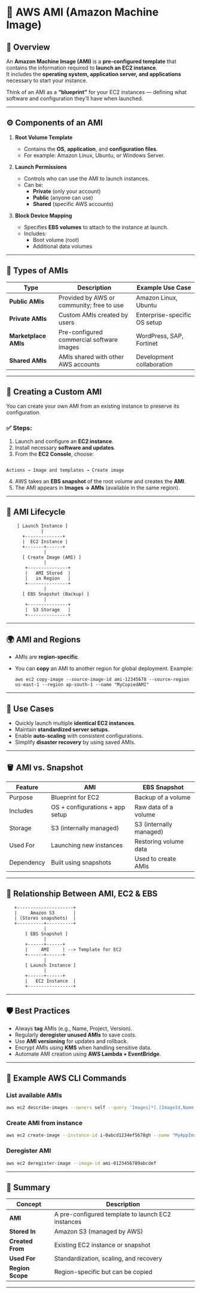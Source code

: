 # 🧩 AWS AMI (Amazon Machine Image)

## 📘 Overview
An **Amazon Machine Image (AMI)** is a **pre-configured template** that contains the information required to **launch an EC2 instance**.  
It includes the **operating system, application server, and applications** necessary to start your instance.

Think of an AMI as a **“blueprint”** for your EC2 instances — defining what software and configuration they’ll have when launched.

---

## ⚙️ Components of an AMI
1. **Root Volume Template**  
   - Contains the **OS**, **application**, and **configuration files**.  
   - For example: Amazon Linux, Ubuntu, or Windows Server.

2. **Launch Permissions**  
   - Controls who can use the AMI to launch instances.  
   - Can be:
     - **Private** (only your account)
     - **Public** (anyone can use)
     - **Shared** (specific AWS accounts)

3. **Block Device Mapping**  
   - Specifies **EBS volumes** to attach to the instance at launch.  
   - Includes:
     - Boot volume (root)
     - Additional data volumes

---

## 🧱 Types of AMIs
| Type | Description | Example Use Case |
|------|--------------|------------------|
| **Public AMIs** | Provided by AWS or community; free to use | Amazon Linux, Ubuntu |
| **Private AMIs** | Custom AMIs created by users | Enterprise-specific OS setup |
| **Marketplace AMIs** | Pre-configured commercial software images | WordPress, SAP, Fortinet |
| **Shared AMIs** | AMIs shared with other AWS accounts | Development collaboration |

---

## 🧰 Creating a Custom AMI
You can create your own AMI from an existing instance to preserve its configuration.

### ✅ Steps:
1. Launch and configure an **EC2 instance**.
2. Install necessary **software and updates**.
3. From the **EC2 Console**, choose:
```

Actions → Image and templates → Create image

````
4. AWS takes an **EBS snapshot** of the root volume and creates the **AMI**.
5. The AMI appears in **Images → AMIs** (available in the same region).

---

## 🔁 AMI Lifecycle
```text
    [ Launch Instance ]
             |
      +--------------+
      |  EC2 Instance |
      +-------+------+
              |
      [ Create Image (AMI) ]
              |
       +---------------+
       |   AMI Stored  |
       |   in Region   |
       +---------------+
              |
      [ EBS Snapshot (Backup) ]
              |
       +---------------+
       |  S3 Storage   |
       +---------------+
````

---

## 🌍 AMI and Regions

* AMIs are **region-specific**.
* You can **copy** an AMI to another region for global deployment.
  Example:

  ```
  aws ec2 copy-image --source-image-id ami-12345678 --source-region us-east-1 --region ap-south-1 --name "MyCopiedAMI"
  ```

---

## 🧠 Use Cases

* Quickly launch multiple **identical EC2 instances**.
* Maintain **standardized server setups**.
* Enable **auto-scaling** with consistent configurations.
* Simplify **disaster recovery** by using saved AMIs.

---

## 🪣 AMI vs. Snapshot

| Feature    | AMI                             | EBS Snapshot            |
| ---------- | ------------------------------- | ----------------------- |
| Purpose    | Blueprint for EC2               | Backup of a volume      |
| Includes   | OS + configurations + app setup | Raw data of a volume    |
| Storage    | S3 (internally managed)         | S3 (internally managed) |
| Used For   | Launching new instances         | Restoring volume data   |
| Dependency | Built using snapshots           | Used to create AMIs     |

---

## 🧩 Relationship Between AMI, EC2 & EBS

```text
   +---------------------+
   |     Amazon S3       |
   | (Stores snapshots)  |
   +----------+----------+
              |
       [ EBS Snapshot ]
              |
       +------+------+
       |     AMI     | --> Template for EC2
       +------+------+
              |
       [ Launch Instance ]
              |
       +------+------+
       |   EC2 Instance  |
       +-----------------+
```

---

## 🛡️ Best Practices

* Always **tag** AMIs (e.g., Name, Project, Version).
* Regularly **deregister unused AMIs** to save costs.
* Use **AMI versioning** for updates and rollback.
* Encrypt AMIs using **KMS** when handling sensitive data.
* Automate AMI creation using **AWS Lambda + EventBridge**.

---

## 💬 Example AWS CLI Commands

### List available AMIs

```bash
aws ec2 describe-images --owners self --query 'Images[*].[ImageId,Name,CreationDate]' --output table
```

### Create AMI from instance

```bash
aws ec2 create-image --instance-id i-0abcd1234ef5678gh --name "MyAppImage"
```

### Deregister AMI

```bash
aws ec2 deregister-image --image-id ami-0123456789abcdef
```

---

## 🧾 Summary

| Concept          | Description                                       |
| ---------------- | ------------------------------------------------- |
| **AMI**          | A pre-configured template to launch EC2 instances |
| **Stored In**    | Amazon S3 (managed by AWS)                        |
| **Created From** | Existing EC2 instance or snapshot                 |
| **Used For**     | Standardization, scaling, and recovery            |
| **Region Scope** | Region-specific but can be copied                 |

---

